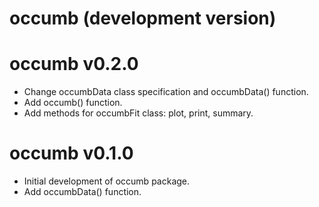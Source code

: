 # occumb (development version)

# occumb v0.2.0
* Change occumbData class specification and occumbData() function.
* Add occumb() function.
* Add methods for occumbFit class: plot, print, summary.

# occumb v0.1.0
* Initial development of occumb package.
* Add occumbData() function.

